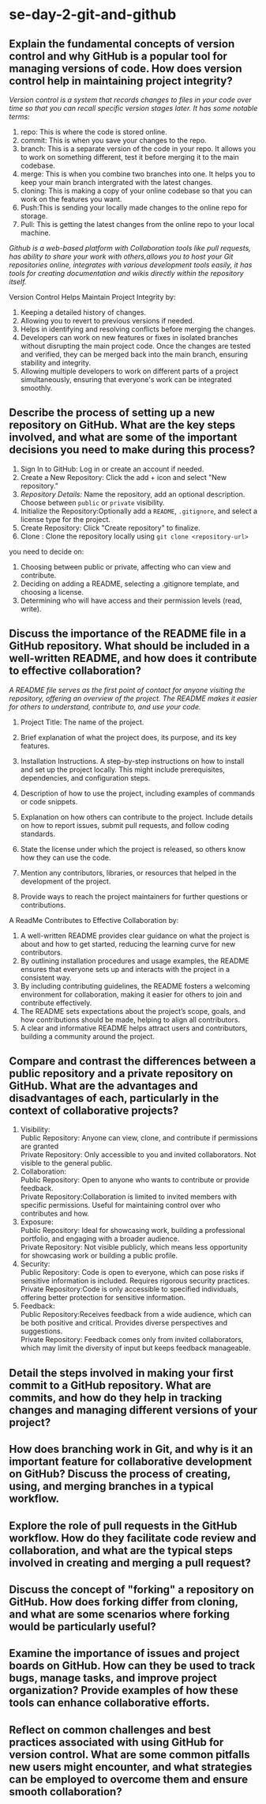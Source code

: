 # se-day-2-git-and-github
## Explain the fundamental concepts of version control and why GitHub is a popular tool for managing versions of code. How does version control help in maintaining project integrity?  
_Version control is a system that records changes to files in your code over time so that you can recall specific version stages later. It has some notable terms:_  
1. repo: This is where the code is stored online.  
2. commit: This is when you save your changes to the repo.  
3. branch: This is a separate version of the code in your repo. It allows you to work on something different, test it before merging it to the main codebase.  
4. merge: This is when you combine two branches into one. It helps you to keep your main branch intergrated with the latest changes.  
5. cloning: This is making a copy of your online codebase so that you can work on the features you want.
6. Push:This is sending your locally made changes to the online repo for storage.  
7. Pull: This is getting the latest changes from the online repo to your local machine.  

_Github is a web-based platform with Collaboration tools like pull requests, has ability to share your work with others,allows you to host your Git repositories online, integrates with various development tools easily, it has tools for creating documentation and wikis directly within the repository itself._  

Version Control Helps Maintain Project Integrity by:
1. Keeping a detailed history of changes.  
2. Allowing you to revert to previous versions if needed.  
3. Helps in identifying and resolving conflicts before merging the changes.  
4. Developers can work on new features or fixes in isolated branches without disrupting the main project code. Once the changes are tested and verified, they can be merged back into the main branch, ensuring stability and integrity.  
5. Allowing multiple developers to work on different parts of a project simultaneously, ensuring that everyone's work can be integrated smoothly.

## Describe the process of setting up a new repository on GitHub. What are the key steps involved, and what are some of the important decisions you need to make during this process?  
1. Sign In to GitHub: Log in or create an account if needed.  
2. Create a New Repository: Click the add + icon and select "New repository."  
3. *Repository Details:* Name the repository, add an optional description.
Choose between `public` or `private` visibility.
4. Initialize the Repository:Optionally add a `README`, `.gitignore`, and select a license type for the project.
5. Create Repository: Click "Create repository" to finalize.
6. Clone : Clone the repository locally using `git clone <repository-url>`  

you need to decide on:  
1. Choosing between public or private, affecting who can view and contribute.
2. Deciding on adding a README, selecting a .gitignore template, and choosing a license.
3. Determining who will have access and their permission levels (read, write).

## Discuss the importance of the README file in a GitHub repository. What should be included in a well-written README, and how does it contribute to effective collaboration?  
_A README file serves as the first point of contact for anyone visiting the repository, offering an overview of the project. The README makes it easier for others to understand, contribute to, and use your code._  
1. Project Title: The name of the project.

2. Brief explanation of what the project does, its purpose, and its key features.

3. Installation Instructions. A step-by-step instructions on how to install and set up the project locally. This might include prerequisites, dependencies, and configuration steps.
4. Description of how to use the project, including examples of commands or code snippets.

5. Explanation on how others can contribute to the project. Include details on how to report issues, submit pull requests, and follow coding standards.

6. State the license under which the project is released, so others know how they can use the code.

7. Mention any contributors, libraries, or resources that helped in the development of the project.

8. Provide ways to reach the project maintainers for further questions or contributions.  

A ReadMe Contributes to Effective Collaboration by:
1. A well-written README provides clear guidance on what the project is about and how to get started, reducing the learning curve for new contributors.
2. By outlining installation procedures and usage examples, the README ensures that everyone sets up and interacts with the project in a consistent way.
3. By including contributing guidelines, the README fosters a welcoming environment for collaboration, making it easier for others to join and contribute effectively.
4. The README sets expectations about the project’s scope, goals, and how contributions should be made, helping to align all contributors.
5. A clear and informative README helps attract users and contributors, building a community around the project.

## Compare and contrast the differences between a public repository and a private repository on GitHub. What are the advantages and disadvantages of each, particularly in the context of collaborative projects?  
1. Visibility:  
Public Repository: Anyone can view, clone, and contribute if permissions are granted  
Private Repository: Only accessible to you and invited collaborators. Not visible to the general public.
2. Collaboration:  
Public Repository: Open to anyone who wants to contribute or provide feedback.  
Private Repository:Collaboration is limited to invited members with specific permissions. Useful for maintaining control over who contributes and how.
3. Exposure:  
Public Repository: Ideal for showcasing work, building a professional portfolio, and engaging with a broader audience.    
Private Repository: Not visible publicly, which means less opportunity for showcasing work or building a public profile.
4. Security:  
Public Repository: Code is open to everyone, which can pose risks if sensitive information is included. Requires rigorous security practices.  
Private Repository:Code is only accessible to specified individuals, offering better protection for sensitive information.
5. Feedback:  
Public Repository:Receives feedback from a wide audience, which can be both positive and critical. Provides diverse perspectives and suggestions.  
Private Repository: Feedback comes only from invited collaborators, which may limit the diversity of input but keeps feedback manageable.  

## Detail the steps involved in making your first commit to a GitHub repository. What are commits, and how do they help in tracking changes and managing different versions of your project?

## How does branching work in Git, and why is it an important feature for collaborative development on GitHub? Discuss the process of creating, using, and merging branches in a typical workflow.

## Explore the role of pull requests in the GitHub workflow. How do they facilitate code review and collaboration, and what are the typical steps involved in creating and merging a pull request?

## Discuss the concept of "forking" a repository on GitHub. How does forking differ from cloning, and what are some scenarios where forking would be particularly useful?

## Examine the importance of issues and project boards on GitHub. How can they be used to track bugs, manage tasks, and improve project organization? Provide examples of how these tools can enhance collaborative efforts.

## Reflect on common challenges and best practices associated with using GitHub for version control. What are some common pitfalls new users might encounter, and what strategies can be employed to overcome them and ensure smooth collaboration?

